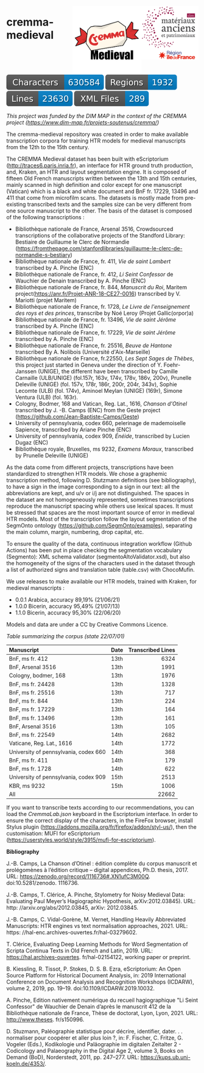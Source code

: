<img src="dim-map.png" width=150 align=right> <img src="./cremma_medieval.png" width="180" align=right>

# cremma-medieval

![characters badge](badges/characters.svg) ![regions badge](badges/regions.svg) ![lines badge](badges/lines.svg) ![files badge](badges/files.svg) 



*This project was funded by the DIM MAP in the context of the CREMMA project (https://www.dim-map.fr/projets-soutenus/cremma/)*

The cremma-medieval repository was created in order to make available transcription corpora for training HTR models for medieval manuscripts from the 12th to the 15th century.

The CREMMA Medieval dataset has been built with eScriptorium (http://traces6.paris.inria.fr), an interface for HTR ground truth production, and, Kraken, an HTR and layout segmentation engine. It is composed of fifteen Old French manuscripts written between the 13th and 15th centuries, mainly scanned in high definition and color except for one manuscript (Vatican) which is a black and white document and BnF fr. 17229, 13496 and 411 that come from microfilm scans. The datasets is mostly made from pre-existing transcribed texts and the samples size can be very different from one source manuscript to the other. The basis of the dataset is composed of the following transcriptions : 

*  Bibliothèque nationale de France, Arsenal 3516, Crowdsourced transcriptions of the collaborative projects of the Standford Library: Bestiaire de Guillaume le Clerc de Normandie (https://fromthepage.com/stanfordlibraries/guillaume-le-clerc-de-normandie-s-bestiary)
*  Bibliothèque nationale de France, fr. 411, *Vie de saint Lambert*  transcribed by A. Pinche (ENC) 
*  Bibliothèque nationale de France, fr. 412, *Li Seint Confessor* de Wauchier de Denain transcribed by A. Pinche (ENC) 
*  Bibliothèque nationale de France, fr. 844, *Manuscrit du Roi*, Maritem project(https://anr.fr/Projet-ANR-18-CE27-0016) transcribed by V. Mariotti (projet Maritem)
*  Bibliothèque nationale de France, fr. 1728, *Le Livre de l'enseignement des roys et des princes*, transcribe by Noé Leroy (Projet Gallic(orpor)a)
*  Bibliothèque nationale de France, fr. 13496, *Vie de saint Jérôme* transcribed by A. Pinche (ENC) 
*  Bibliothèque nationale de France, fr. 17229, *Vie de saint Jérôme* transcribed by A. Pinche (ENC) 
*  Bibliothèque nationale de France, fr. 25516, *Beuve de Hantone* transcribed By A. Nolibois (Université d'Aix-Marseille)
*  Bibliothèque nationale de France, fr.22550, *Les Sept Sages de Thèbes*, this project just started in Geneva under the direction of Y. Foehr-Janssen (UNIGE), the different have been transcribed by Camille Carnaille (ULB/UNIGE) (fol.157r, 163v, 174v, 178v, 186v, 200v), Prunelle Deleville (UNIGE) (fol. 157v, 178r, 186r, 200r, 204r, 343v), Sophie Lecomte (ULB) (fol. 174v), Aminoel Meylan (UNIGE) (169r), Simone Ventura (ULB) (fol. 163r). 
* Cologny, Bodmer, 168 and Vatican, Reg. Lat., 1616, *Chanson d'Otinel* transcribed by J. -B. Camps (ENC)  from the Geste project (https://github.com/Jean-Baptiste-Camps/Geste)
* University of pennsylvania, codex 660, pelerinage de mademoiselle Sapience, transcribed by Ariane Pinche (ENC) 
* University of pennsylvania, codex 909, *Énéide*, transcribed by Lucien Dugaz (ENC)
* Bibliothèque royale, Bruxelles, ms 9232, *Examens Moraux*, transcribed by Prunelle Deleville (UNIGE)


As the data come from different projects, transcriptions have been standardized to strengthen HTR models. We chose a graphemic transcription method, following D. Stutzmann definitions (see bibliography), to have a sign in the image corresponding to a sign in our text: all the abbreviations are kept, and u/v or i/j are not distinguished. The spaces in the dataset are not homogeneously represented, sometimes transcriptions reproduce the manuscript spacing while others use lexical spaces. It must be stressed that spaces are the most important source of error in medieval HTR models. Most of the transcription follow the layout segmentation of the SegmOnto ontology (https://github.com/SegmOnto/examples), separating the main column, margin, numbering, drop capital, etc. 

To ensure the quality of the data, continuous integration workflow (Github Actions) has been put in place checking the segmentation vocabulary (Segmento): XML schema validator (segmentoAltoValidator.xsd), but also the homogeneity of the signs of the characters used in the dataset through a list of authorized signs and translation table (table.csv) with ChocoMufin.

We use releases to make available our HTR models, trained with Kraken, for medieval manuscripts :

- 0.0.1 Arabica, accuracy 89,19% (21/06/21)
- 1.0.0 Bicerin, accuracy 95,49% (21/07/13)
- 1.1.0 Bicerin, accuracy 95,30% (22/06/20)

Models and data are under a CC by Creative Commons Licence. 

*Table summarizing the corpus (state 22/07/01)*

 Manuscript                            | Date | Transcribed Lines |
|:---------------------------------------|:------|-------------------:|
| BnF, ms fr. 412                       | 13th | 6324              |
| BnF, Arsenal 3516                     | 13th | 1991              |
| Cologny, bodmer, 168                  | 13th | 1976              |
| BnF, ms fr. 24428                     | 13th | 1328              |
| BnF, ms fr. 25516                     | 13th | 717               |
| BnF, ms fr. 844                       | 13th | 224               |
| BnF, ms fr. 17229                     | 13th | 164               |
| BnF, ms fr. 13496                     | 13th | 161               |
| BnF, Arsenal 3516                     | 13th | 105               |
| BnF, ms fr. 22549                     | 14th | 2682              |
| Vaticane, Reg. Lat., 1616             | 14th | 1772              |
| University of pennsylvania, codex 660 | 14th | 368               |
| BnF, ms fr. 411                       | 14th | 179               |
| BnF, ms fr. 1728                       | 14th |622           |
| University of pennsylvania, codex 909 | 15th | 2513              |
| KBR, ms 9232                          | 15th | 1006              |
| All                                   |      | 22662             |



If you want to transcribe texts according to our recommendations, you can load the *CremmaLab.json* keyboard in the Escriptorium interface. In order to ensure the correct display of the characters, in the FireFox browser, install Stylus plugin (https://addons.mozilla.org/fr/firefox/addon/styl-us/), then the customisation: MUFI for eScriptorium (https://userstyles.world/style/3915/mufi-for-escriptorium).

**Bibliography** 

J.-B. Camps, La Chanson d’Otinel : édition complète du corpus manuscrit
et prolégomènes à l’édition critique – digital appendices, Ph.D. thesis, 2017. URL: https://zenodo.org/record/1116736#.XN1ufC3M00Q. doi:10.5281/zenodo. 1116736.

J.-B. Camps, T. Clérice, A. Pinche, Stylometry for Noisy Medieval Data: Evaluating Paul Meyer’s Hagiographic Hypothesis, arXiv:2012.03845). URL: http: //arxiv.org/abs/2012.03845, arXiv: 2012.03845.

J.-B. Camps, C. Vidal-Gorène, M. Vernet, Handling Heavily Abbreviated Manuscripts: HTR engines vs text normalisation approaches, 2021. URL: https: //hal-enc.archives-ouvertes.fr/hal-03279602.

T. Clérice, Evaluating Deep Learning Methods for Word Segmentation of Scripta Continua Texts in Old French and Latin, 2019. URL: https://hal.archives-ouvertes. fr/hal-02154122, working paper or preprint.

B. Kiessling, R. Tissot, P. Stokes, D. S. B. Ezra, eScriptorium: An Open Source Platform for Historical Document Analysis, in: 2019 International Conference on
Document Analysis and Recognition Workshops (ICDARW), volume 2, 2019, pp.
19–19. doi:10.1109/ICDARW.2019.10032.

A. Pinche, Edition nativement numérique du recueil hagiographique "Li Seint Confessor" de Wauchier de Denain d’après le manuscrit 412 de la Bibliothèque nationale de France, Thèse de doctorat, Lyon, Lyon, 2021. URL: http://www.theses.
fr/s150996.

D. Stuzmann, Paléographie statistique pour décrire, identifier, dater. . . normaliser pour coopérer et aller plus loin ?, in: F. Fischer, C. Fritze, G. Vogeler (Eds.), Kodikologie und Paläographie im digitalen Zeitalter 2 - Codicology and Palaeography in the Digital Age 2, volume 3, Books on Demand (BoD), Norderstedt, 2011, pp. 247–277. URL: https://kups.ub.uni-koeln.de/4353/.











